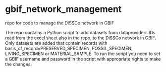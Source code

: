 # gbif_network_management
repo for code to manage the DiSSCo network in GBIF

The repo contains a Python script to add datasets from dataproviders IDs read from the excel sheet also in the repo, to the DiSSCo network in GBIF. Only datasets are added that contain records with basis_of_record=PRESERVED_SPECIMEN, FOSSIL_SPECIMEN, LIVING_SPECIMEN or MATERIAL_SAMPLE. To run the script you need to set a GBIF username and password in the script with appropriate rights to make the changes.
